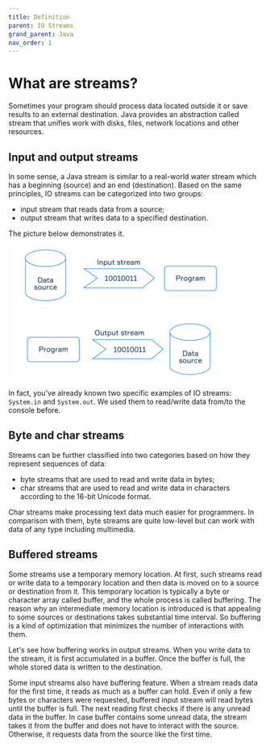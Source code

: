 ```yaml
---
title: Definition
parent: IO Streams
grand_parent: Java
nav_order: 1
---
```


# What are streams?

Sometimes your program should process data located outside it or save results to an external destination. Java provides an abstraction called stream that unifies work with disks, files, network locations and other resources.

## Input and output streams

In some sense, a Java stream is similar to a real-world water stream which has a beginning (source) and an end (destination). Based on the same principles, IO streams can be categorized into two groups:

- input stream that reads data from a source;
- output stream that writes data to a specified destination.

The picture below demonstrates it.

![1](../img/streams1.PNG)

In fact, you've already known two specific examples of IO streams: `System.in` and `System.out`. We used them to read/write data from/to the console before.

## Byte and char streams

Streams can be further classified into two categories based on how they represent sequences of data:

- byte streams that are used to read and write data in bytes;
- char streams that are used to read and write data in characters according to the 16-bit Unicode format.

Char streams make processing text data much easier for programmers. In comparison with them, byte streams are quite low-level but can work with data of any type including multimedia.

## Buffered streams

Some streams use a temporary memory location. At first, such streams read or write data to a temporary location and then data is moved on to a source or destination from it. This temporary location is typically a byte or character array called buffer, and the whole process is called buffering. The reason why an intermediate memory location is introduced is that appealing to some sources or destinations takes substantial time interval. So buffering is a kind of optimization that minimizes the number of interactions with them.

Let's see how buffering works in output streams. When you write data to the stream, it is first accumulated in a buffer. Once the buffer is full, the whole stored data is written to the destination.

Some input streams also have buffering feature. When a stream reads data for the first time, it reads as much as a buffer can hold. Even if only a few bytes or characters were requested, buffered input stream will read bytes until the buffer is full. The next reading first checks if there is any unread data in the buffer. In case buffer contains some unread data, the stream takes it from the buffer and does not have to interact with the source. Otherwise, it requests data from the source like the first time.